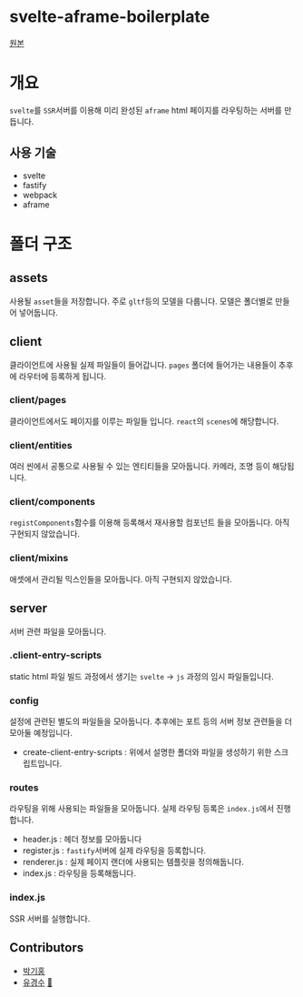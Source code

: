 # svelte-aframe-boilerplate

[원본](https://github.com/gihong-park/svelte-webpack-ssr)

# 개요

`svelte`를 `SSR`서버를 이용해 미리 완성된 `aframe` html 페이지를 라우팅하는 서버를 만듭니다.

## 사용 기술

- svelte
- fastify
- webpack
- aframe

# 폴더 구조

## assets

사용될 `asset`들을 저장합니다. 주로 `gltf`등의 모델을 다룹니다. 모델은 폴더별로 만들어 넣어둡니다.

## client

클라이언트에 사용될 실제 파일들이 들어갑니다. `pages` 폴더에 들어가는 내용들이 추후에 라우터에 등록하게 됩니다.

### client/pages

클라이언트에서도 페이지를 이루는 파일들 입니다. `react`의 `scenes`에 해당합니다.

### client/entities

여러 씬에서 공통으로 사용될 수 있는 엔티티들을 모아둡니다. 카메라, 조명 등이 해당됩니다.

### client/components

`registComponents`함수를 이용해 등록해서 재사용할 컴포넌트 들을 모아둡니다. 아직 구현되지 않았습니다.

### client/mixins

애셋에서 관리될 믹스인들을 모아둡니다. 아직 구현되지 않았습니다.

## server

서버 관련 파일을 모아둡니다.

### .client-entry-scripts

static html 파일 빌드 과정에서 생기는 `svelte` -> `js` 과정의 임시 파일들입니다.

### config

설정에 관련된 별도의 파일들을 모아둡니다. 추후에는 포트 등의 서버 정보 관련들을 더 모아둘 예정입니다.

- create-client-entry-scripts : 위에서 설명한 폴더와 파일을 생성하기 위한 스크립트입니다.

### routes

라우팅을 위해 사용되는 파일들을 모아둡니다. 실제 라우팅 등록은 `index.js`에서 진행합니다.

- header.js : 헤더 정보를 모아둡니다
- register.js : `fastify`서버에 실제 라우팅을 등록합니다.
- renderer.js : 실제 페이지 랜더에 사용되는 템플릿을 정의해둡니다.
- index.js : 라우팅을 등록해둡니다.

### index.js

SSR 서버를 실행합니다.

## Contributors

- [박기홍](https://github.com/gihong2012) 
- [유경수](https://github.com/yoogomja) [📮](mailto://dev.yoogomja@gmail.com)
